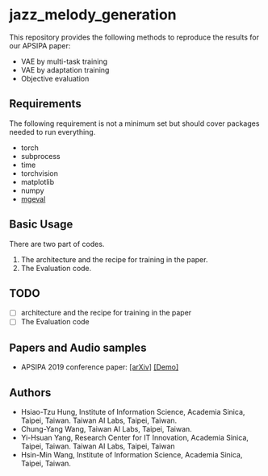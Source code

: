 # jazz_melody_generation
This repository provides the following methods to reproduce the results for our APSIPA paper:
- VAE by multi-task training
- VAE by adaptation training
- Objective evaluation


## Requirements

The following requirement is not a minimum set but should cover packages needed to run everything.

- torch
- subprocess
- time
- torchvision
- matplotlib
- numpy
- [mgeval](https://github.com/RichardYang40148/mgeval)

## Basic Usage
There are two part of codes.
1. The architecture and the recipe for training in the paper.
2. The Evaluation code.

## TODO
- [ ] architecture and the recipe for training in the paper
- [ ] The Evaluation code

## Papers and Audio samples
- APSIPA 2019 conference paper: [[arXiv]](https://arxiv.org/abs/1908.09484) [[Demo]](https://annahung31.github.io/Jazz-melody-generation-demo/)

## Authors

- Hsiao-Tzu Hung,  Institute of Information Science, Academia Sinica, Taipei, Taiwan. Taiwan AI Labs, Taipei, Taiwan.
- Chung-Yang Wang, Taiwan AI Labs, Taipei, Taiwan. 
- Yi-Hsuan Yang, Research Center for IT Innovation, Academia Sinica, Taipei, Taiwan. Taiwan AI Labs, Taipei, Taiwan
- Hsin-Min Wang, Institute of Information Science, Academia Sinica, Taipei, Taiwan.

